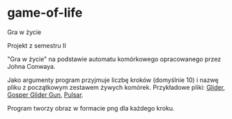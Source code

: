 # game-of-life
Gra w życie

Projekt z semestru II

"Gra w życie" na podstawie automatu komórkowego opracowanego przez Johna Conwaya.

Jako argumenty program przyjmuje liczbę kroków (domyślnie 10) i nazwę pliku z początkowym zestawem żywych komórek.
Przykładowe pliki: [Glider](/glider), [Gosper Glider Gun](/gosperglidergun), [Pulsar](/pulsar).

Program tworzy obraz w formacie png dla każdego kroku.

